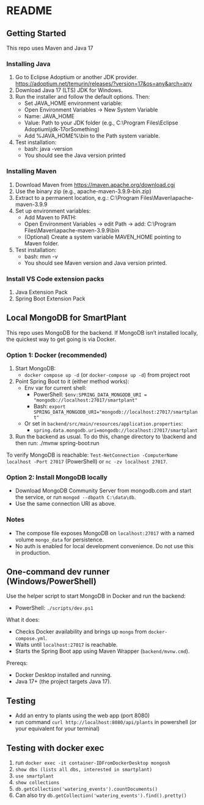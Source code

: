 # README

## Getting Started

This repo uses Maven and Java 17

### Installing Java

1. Go to Eclipse Adoptium or another JDK provider. <https://adoptium.net/temurin/releases/?version=17&os=any&arch=any>
2. Download Java 17 (LTS) JDK for Windows.
3. Run the installer and follow the default options. Then:
   - Set JAVA_HOME environment variable:
   - Open Environment Variables → New System Variable
   - Name: JAVA_HOME
   - Value: Path to your JDK folder (e.g., C:\Program Files\Eclipse Adoptium\jdk-17orSomething)
   - Add %JAVA_HOME%\bin to the Path system variable.
4. Test installation:
   - bash: java -version
   - You should see the Java version printed

### Installing Maven

1. Download Maven from <https://maven.apache.org/download.cgi>
2. Use the binary zip (e.g., apache-maven-3.9.9-bin.zip)
3. Extract to a permanent location, e.g.: C:\Program Files\Maven\apache-maven-3.9.9
4. Set up environment variables:
   - Add Maven to PATH:
   - Open Environment Variables → edit Path → add: C:\Program Files\Maven\apache-maven-3.9.9\bin
   - (Optional) Create a system variable MAVEN_HOME pointing to Maven folder.
5. Test installation:
   - bash: mvn -v
   - You should see Maven version and Java version printed.

### Install VS Code extension packs

1. Java Extension Pack
2. Spring Boot Extension Pack

## Local MongoDB for SmartPlant

This repo uses MongoDB for the backend. If MongoDB isn’t installed locally, the quickest way to get going is via Docker.

### Option 1: Docker (recommended)

1. Start MongoDB:
   - `docker compose up -d` (or `docker-compose up -d`) from project root
2. Point Spring Boot to it (either method works):
   - Env var for current shell:
     - PowerShell: `$env:SPRING_DATA_MONGODB_URI = "mongodb://localhost:27017/smartplant"`
     - Bash: `export SPRING_DATA_MONGODB_URI="mongodb://localhost:27017/smartplant"`
   - Or set in `backend/src/main/resources/application.properties`:
     - `spring.data.mongodb.uri=mongodb://localhost:27017/smartplant`
3. Run the backend as usual. To do this, change directory to \backend and then run: ./mvnw spring-boot:run

To verify MongoDB is reachable: `Test-NetConnection -ComputerName localhost -Port 27017` (PowerShell) or `nc -zv localhost 27017`.

### Option 2: Install MongoDB locally

- Download MongoDB Community Server from mongodb.com and start the service, or run `mongod --dbpath C:\data\db`.
- Use the same connection URI as above.

### Notes

- The compose file exposes MongoDB on `localhost:27017` with a named volume `mongo_data` for persistence.
- No auth is enabled for local development convenience. Do not use this in production.

## One-command dev runner (Windows/PowerShell)

Use the helper script to start MongoDB in Docker and run the backend:

- PowerShell: `./scripts/dev.ps1`

What it does:

- Checks Docker availability and brings up `mongo` from `docker-compose.yml`.
- Waits until `localhost:27017` is reachable.
- Starts the Spring Boot app using Maven Wrapper (`backend/mvnw.cmd`).

Prereqs:

- Docker Desktop installed and running.
- Java 17+ (the project targets Java 17).

## Testing

- Add an entry to plants using the web app (port 8080)
- run command `curl http://localhost:8080/api/plants` in powershell (or your equivalent for your terminal)

## Testing with docker exec

1. run `docker exec -it container-IDFromDockerDesktop mongosh`
2. `show dbs (lists all dbs, interested in smartplant)`
3. `use smartplant`
4. `show collections`
5. `db.getCollection('watering_events').countDocuments()`
6. Can also try `db.getCollection('watering_events').find().pretty()`
